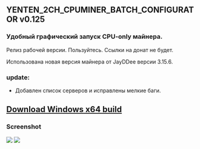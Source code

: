 <h2>YENTEN_2CH_CPUMINER_BATCH_CONFIGURATOR v0.125</h2>
<h3>Удобный графический запуск CPU-only майнера.</h3>

Релиз рабочей версии. Пользуйтесь. Ссылки на донат не будет.

Использована новая версия майнера от JayDDee версии 3.15.6.

<h3>update:</h3>

* Добавлен список серверов и исправлены мелкие баги.

<h2><a href=https://github.com/ChervyachokMigo/YENTEN-2ch-CPUMINER-BATCH-CONFFIGURER/releases/tag/v0.125>Download Windows x64 build</a></h2>

<h3>Screenshot</h3>
<img src=https://i.imgur.com/ZYNxicu.png>

<img src=https://i.imgur.com/SVQlsI8.png>

